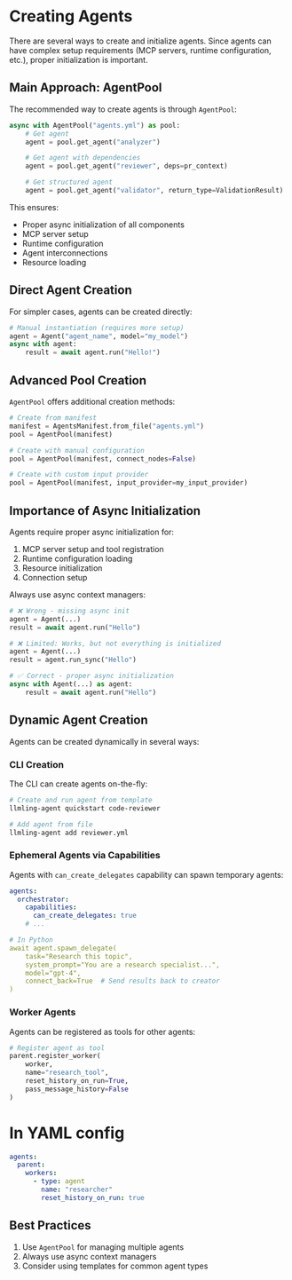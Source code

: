 # Creating Agents

There are several ways to create and initialize agents. Since agents can have complex setup requirements (MCP servers, runtime configuration, etc.), proper initialization is important.

## Main Approach: AgentPool
The recommended way to create agents is through `AgentPool`:

```python
async with AgentPool("agents.yml") as pool:
    # Get agent
    agent = pool.get_agent("analyzer")

    # Get agent with dependencies
    agent = pool.get_agent("reviewer", deps=pr_context)

    # Get structured agent
    agent = pool.get_agent("validator", return_type=ValidationResult)
```

This ensures:

- Proper async initialization of all components
- MCP server setup
- Runtime configuration
- Agent interconnections
- Resource loading

## Direct Agent Creation
For simpler cases, agents can be created directly:

```python
# Manual instantiation (requires more setup)
agent = Agent("agent_name", model="my_model")
async with agent:
    result = await agent.run("Hello!")
```

## Advanced Pool Creation
`AgentPool` offers additional creation methods:

```python
# Create from manifest
manifest = AgentsManifest.from_file("agents.yml")
pool = AgentPool(manifest)

# Create with manual configuration
pool = AgentPool(manifest, connect_nodes=False)

# Create with custom input provider
pool = AgentPool(manifest, input_provider=my_input_provider)
```

## Importance of Async Initialization

Agents require proper async initialization for:

1. MCP server setup and tool registration
2. Runtime configuration loading
3. Resource initialization
4. Connection setup

Always use async context managers:
```python
# ❌ Wrong - missing async init
agent = Agent(...)
result = await agent.run("Hello")

# ❌ Limited: Works, but not everything is initialized
agent = Agent(...)
result = agent.run_sync("Hello")

# ✅ Correct - proper async initialization
async with Agent(...) as agent:
    result = await agent.run("Hello")
```

## Dynamic Agent Creation
Agents can be created dynamically in several ways:

### CLI Creation
The CLI can create agents on-the-fly:
```bash
# Create and run agent from template
llmling-agent quickstart code-reviewer

# Add agent from file
llmling-agent add reviewer.yml
```

### Ephemeral Agents via Capabilities
Agents with `can_create_delegates` capability can spawn temporary agents:

```yaml
agents:
  orchestrator:
    capabilities:
      can_create_delegates: true
    # ...

# In Python
await agent.spawn_delegate(
    task="Research this topic",
    system_prompt="You are a research specialist...",
    model="gpt-4",
    connect_back=True  # Send results back to creator
)
```

### Worker Agents
Agents can be registered as tools for other agents:

```python
# Register agent as tool
parent.register_worker(
    worker,
    name="research_tool",
    reset_history_on_run=True,
    pass_message_history=False
)
```

# In YAML config

```yaml
agents:
  parent:
    workers:
      - type: agent
        name: "researcher"
        reset_history_on_run: true
```

## Best Practices

1. Use `AgentPool` for managing multiple agents
2. Always use async context managers
3. Consider using templates for common agent types
